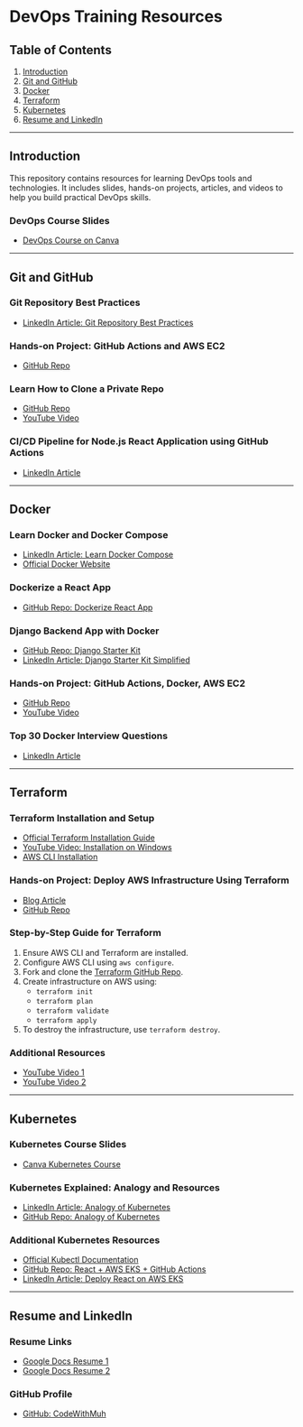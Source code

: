 # DevOps Training Resources

## Table of Contents
1. [Introduction](#introduction)
2. [Git and GitHub](#git-and-github)
3. [Docker](#docker)
4. [Terraform](#terraform)
5. [Kubernetes](#kubernetes)
6. [Resume and LinkedIn](#resume-and-linkedin)

---

## Introduction

This repository contains resources for learning DevOps tools and technologies. It includes slides, hands-on projects, articles, and videos to help you build practical DevOps skills. 

### DevOps Course Slides
- [DevOps Course on Canva](https://www.canva.com/design/DAGGclQdaHc/TsFDqS09EJNsNv0kGjvmkA/view?utm_content=DAGGclQdaHc&utm_campaign=designshare&utm_medium=link&utm_source=editor)

---

## Git and GitHub

### Git Repository Best Practices
- [LinkedIn Article: Git Repository Best Practices](https://www.linkedin.com/pulse/git-repository-best-practices-developers-muhammad-rashid-4le1f/?trackingId=BAggtdpwSQ%2BfOfPMN40%2B%2Bw%3D%3D)

### Hands-on Project: GitHub Actions and AWS EC2
- [GitHub Repo](https://github.com/codewithmuh/github-actions-cicd-react-aws-ec2)

### Learn How to Clone a Private Repo
- [GitHub Repo](https://github.com/codewithmuh/clone-private-repo)
- [YouTube Video](https://youtu.be/kgrWQ2xV_Gc?si=CJmZTCJtnG1YpArx)

### CI/CD Pipeline for Node.js React Application using GitHub Actions
- [LinkedIn Article](https://www.linkedin.com/pulse/cicd-pipeline-nodejs-react-application-using-github-actions-rashid-d2svf/?trackingId=5cFTZuoyQGqD2C3IWko0XQ%3D%3D)

---

## Docker

### Learn Docker and Docker Compose
- [LinkedIn Article: Learn Docker Compose](https://www.linkedin.com/pulse/learn-docker-compose-muhammad-rashid-tds2f/)
- [Official Docker Website](https://www.docker.com/)

### Dockerize a React App
- [GitHub Repo: Dockerize React App](https://github.com/codewithmuh/dockerize_react)

### Django Backend App with Docker
- [GitHub Repo: Django Starter Kit](https://github.com/codewithmuh/django-starter-kit.git)
- [LinkedIn Article: Django Starter Kit Simplified](https://www.linkedin.com/pulse/django-starter-kit-simplifying-development-docker-celery-rashid-jz6of/?trackingId=D4r2hI3iQMSQ5c4ixmIGZw%3D%3D)

### Hands-on Project: GitHub Actions, Docker, AWS EC2
- [GitHub Repo](https://github.com/codewithmuh/github-actions-cicd-react-aws-ec2.git)
- [YouTube Video](https://youtu.be/UK_OVKDRArs?si=1A3VsaN6dbnuWBCs)

### Top 30 Docker Interview Questions
- [LinkedIn Article](https://www.linkedin.com/pulse/top-30-docker-interview-questions-muhammad-rashid-zlpsf)

---

## Terraform

### Terraform Installation and Setup
- [Official Terraform Installation Guide](https://developer.hashicorp.com/terraform/install?product_intent=terraform)
- [YouTube Video: Installation on Windows](https://youtu.be/dA6WqakJOts)
- [AWS CLI Installation](https://docs.aws.amazon.com/cli/latest/userguide/getting-started-install.html)

### Hands-on Project: Deploy AWS Infrastructure Using Terraform
- [Blog Article](https://www.codewithmuh.com/blog/getting-started-with-terraform-deploying-your-first-aws-infrastructure-using-terraform)
- [GitHub Repo](https://github.com/codewithmuh/terraform-training.git)

### Step-by-Step Guide for Terraform
1. Ensure AWS CLI and Terraform are installed.
2. Configure AWS CLI using `aws configure`.
3. Fork and clone the [Terraform GitHub Repo](https://github.com/codewithmuh/terraform-training.git).
4. Create infrastructure on AWS using:
    - `terraform init`
    - `terraform plan`
    - `terraform validate`
    - `terraform apply`
5. To destroy the infrastructure, use `terraform destroy`.

### Additional Resources
- [YouTube Video 1](https://youtu.be/bUmGc8Sd3Cw?si=Et9dwZaVQX88x904)
- [YouTube Video 2](https://youtu.be/z_b18oRekHk?si=GBJiTOVYud5LFKRu)

---

## Kubernetes

### Kubernetes Course Slides
- [Canva Kubernetes Course](https://www.canva.com/design/DAGMoIADQZA/PiRUFyPyf9wqbET66GdnKg/view?utm_content=DAGMoIADQZA&utm_campaign=designshare&utm_medium=link&utm_source=editor)

### Kubernetes Explained: Analogy and Resources
- [LinkedIn Article: Analogy of Kubernetes](https://www.linkedin.com/pulse/analogy-kubernetes-explained-muhammad-rashid-rx6jf/)
- [GitHub Repo: Analogy of Kubernetes](https://github.com/codewithmuh/analogy-of-kubernetes)

### Additional Kubernetes Resources
- [Official Kubectl Documentation](https://kubernetes.io/docs/tasks/tools/#kubectl)
- [GitHub Repo: React + AWS EKS + GitHub Actions](https://github.com/codewithmuh/react-aws-eks-github-actions/tree/main)
- [LinkedIn Article: Deploy React on AWS EKS](https://www.linkedin.com/pulse/deploy-react-applications-aws-eks-using-github-actions-rashid-hs3sf/?trackingId=rz4jhagKQIix%2BbKwcrYxqA%3D%3D)

---

## Resume and LinkedIn

### Resume Links
- [Google Docs Resume 1](https://docs.google.com/document/d/1D5SnfrsU-Jq1Y1voeilr0Co_lY4eFT_MP5lwXcxg0T8/edit?usp=sharing)
- [Google Docs Resume 2](https://docs.google.com/document/d/1NgchuqM84reL00nHkLrrQKI7SXI8vpNTsOnFTuKDaAI/edit?usp=sharing)

### GitHub Profile
- [GitHub: CodeWithMuh](https://github.com/codewithmuh/codewithmuh)
